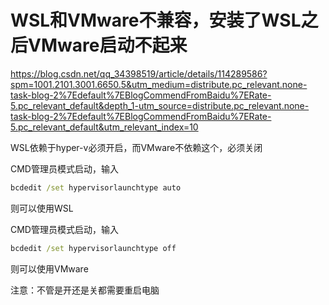 # WSL和VMware不兼容，安装了WSL之后VMware启动不起来

https://blog.csdn.net/qq_34398519/article/details/114289586?spm=1001.2101.3001.6650.5&utm_medium=distribute.pc_relevant.none-task-blog-2%7Edefault%7EBlogCommendFromBaidu%7ERate-5.pc_relevant_default&depth_1-utm_source=distribute.pc_relevant.none-task-blog-2%7Edefault%7EBlogCommendFromBaidu%7ERate-5.pc_relevant_default&utm_relevant_index=10

WSL依赖于hyper-v必须开启，而VMware不依赖这个，必须关闭

CMD管理员模式启动，输入
```cmd
bcdedit /set hypervisorlaunchtype auto
```
则可以使用WSL

CMD管理员模式启动，输入
```cmd
bcdedit /set hypervisorlaunchtype off
```
则可以使用VMware

注意：不管是开还是关都需要重启电脑